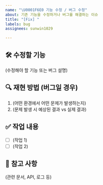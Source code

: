 ```yaml
---
name: "\U0001F6E0 기능 수정 / 버그 수정"
about: 기존 기능을 수정하거나 버그를 해결하는 이슈
title: "[Fix] "
labels: bug
assignees: sunwin1029

---
```


## 🛠 수정할 기능
(수정해야 할 기능 또는 버그 설명)

## 🔍 재현 방법 (버그일 경우)
1. (어떤 환경에서 어떤 문제가 발생하는지)
2. (문제 발생 시 예상된 결과 vs 실제 결과)

## ✅ 작업 내용
- [ ] (작업 1)
- [ ] (작업 2)

## 🔗 참고 사항
(관련 문서, API, 로그 등)

